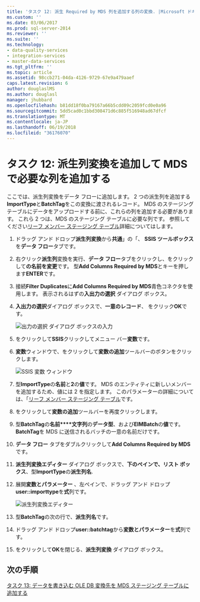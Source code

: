 ```yaml
---
title: 'タスク 12: 派生 Required by MDS 列を追加する列の変換. |Microsoft ドキュメント'
ms.custom: ''
ms.date: 03/06/2017
ms.prod: sql-server-2014
ms.reviewer: ''
ms.suite: ''
ms.technology:
- data-quality-services
- integration-services
- master-data-services
ms.tgt_pltfrm: ''
ms.topic: article
ms.assetid: 98ccb271-04da-4126-9729-67e9a479aaef
caps.latest.revision: 6
author: douglaslMS
ms.author: douglasl
manager: jhubbard
ms.openlocfilehash: b81dd18f0ba79167a66b5cdd09c2059fcd0e0a96
ms.sourcegitcommit: 5dd5cad0c1bbd308471d6c885f516948ad67dfcf
ms.translationtype: MT
ms.contentlocale: ja-JP
ms.lasthandoff: 06/19/2018
ms.locfileid: "36176070"
---
```

# <a name="task-12-adding-derived-column-transform-to-add-columns-required-by-mds"></a>タスク 12: 派生列変換を追加して MDS で必要な列を追加する
  ここでは、派生列変換をデータ フローに追加します。 2 つの派生列を追加する**ImportType**と**BatchTag**をこの変換に渡されるレコード。 MDS のステージング テーブルにデータをアップロードする前に、これらの列を追加する必要があります。 これら 2 つは、MDS のステージング テーブルに必要な列です。 参照してください[リーフ メンバー ステージング テーブル](http://msdn.microsoft.com/library/ee633854.aspx)詳細についてはします。  
  
1.  ドラッグ アンド ドロップ**派生列変換**から**共通**」の「、 **SSIS ツールボックス**を**データ フロー**タブです。  
  
2.  右クリック**派生列**変換を実行、**データ フロー**タブをクリックし、をクリックして**の名前を変更**です。 型**Add Columns Required by MDS**とキーを押します**ENTER**です。  
  
3.  接続**Filter Duplicates**に**Add Columns Required by MDS**青色コネクタを使用します。 表示されるはずの**入出力の選択** ダイアログ ボックス。  
  
4.  **入出力の選択**ダイアログ ボックスで、**一意のレコード**、 をクリック**OK**です。  
  
     ![出力の選択 ダイアログ ボックスの入力](../../2014/tutorials/media/et-addingdcttoaddcolumnsrequiredbymds-01.jpg "出力の選択 ダイアログ ボックスの入力")  
  
5.  をクリックして**SSIS**クリックしてメニュー バー**変数**です。  
  
6.  **変数**ウィンドウで、をクリックして**変数の追加**ツールバーのボタンをクリックします。  
  
     ![SSIS 変数 ウィンドウ](../../2014/tutorials/media/et-addingdcttoaddcolumnsrequiredbymds-02.jpg "SSIS 変数 ウィンドウ")  
  
7.  型**ImportType**の**名前**と**2**の**値**です。 MDS のエンティティに新しいメンバーを追加するため、値には 2 を指定します。 このパラメーターの詳細については、「[リーフ メンバー ステージング テーブル](http://msdn.microsoft.com/library/ee633854.aspx)です。  
  
8.  をクリックして**変数の追加**ツールバーを再度クリックします。  
  
9. 型**BatchTag**の**名前****文字列**の**データ型**、および**EIMBatch**の**値**です。 **BatchTag**を MDS に送信されるバッチの一意の名前だけです。  
  
10. **データ フロー**  タブをダブルクリックして**Add Columns Required by MDS**です。  
  
11. **派生列変換エディター**  ダイアログ ボックスで、**下のペインで、リスト ボックス**、型**ImportType**の**派生列名**.  
  
12. 展開**変数とパラメーター** 、左ペインで、ドラッグ アンド ドロップ**user::importtype**を**式**列です。  
  
     ![派生列変換エディター](../../2014/tutorials/media/et-addingdcttoaddcolumnsrequiredbymds-03.jpg "派生列変換エディター")  
  
13. 型**BatchTag**の次の行で、**派生列名**です。  
  
14. ドラッグ アンド ドロップ**user::batchtag**から**変数とパラメーター**を**式**列です。  
  
15. をクリックして**OK**を閉じる、**派生列変換** ダイアログ ボックス。  
  
## <a name="next-step"></a>次の手順  
 [タスク 13: データを書き込む OLE DB 変換先を MDS ステージング テーブルに追加する](../../2014/tutorials/task-13-adding-ole-db-destination-to-write-data-to-mds-staging-table.md)  
  
  